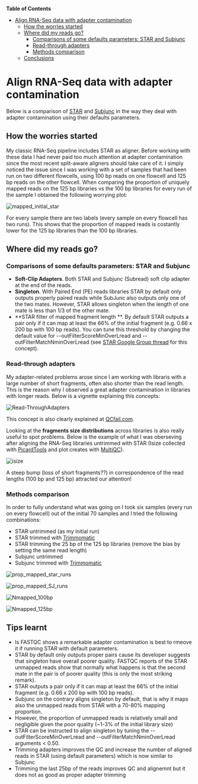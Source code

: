 **Table of Contents**  

- [Align RNA-Seq data with adapter contamination](#)
	- [How the worries started](#)
	- [Where did my reads go?](#)
		- [Comparisons of some defaults parameters: STAR and Subjunc](#)
		- [Read-through adapters](#)
		- [Methods comparison](#)
  	- [Conclusions](#)


# Align RNA-Seq data with adapter contamination 

Below is a comparison of [STAR](https://github.com/alexdobin/STAR) and [Subjunc](http://bioinf.wehi.edu.au/subjunc/) in the way they deal with adapter contamination using their defaults parameters. 

## How the worries started

My classic RNA-Seq pipeline includes STAR as aligner. Before working with these data I had never paid too much attention at adapter contamination since the most recent split-aware aligners should take care of it. I simply noticed the issue since I was working with a set of samples that had been run on two different flowcells, using 100 bp reads on one flowcell and 125 bp reads on the other flowcell. When comparing the proportion of uniquely mapped reads on the 125 bp libraries vs the 100 bp libraries for every run of the sample I obtained the following worrying plot:

![mapped_initial_star](https://cloud.githubusercontent.com/assets/7087258/22636698/390b2ea4-ec91-11e6-85f9-1446f9f06b13.png)

For every sample there are two labels (every sample on every flowcell has two runs). This shows that the proportion of mapped reads is costantly lower for the 125 bp libraries than the 100 bp libraries.

## Where did my reads go? 

### Comparisons of some defaults parameters: STAR and Subjunc 

- **Soft-Clip Adapters**. Both STAR and Subjunc (Subread) soft clip adapter at the end of the reads. 
- **Singleton**. With Paired End (PE) reads libraries STAR by default only outputs properly paired reads while SubJunc also outputs only one of the two mates. However, STAR allows singleton when the length of one mate is less than 1/3 of the other mate.
- **STAR filter of mapped fragment length **. By default STAR outputs a pair only if it can map at least the 66% of the initial fragment (e.g. 0.66 x 200 bp with 100 bp reads). You can tune this threshold by changing the default value for --outFilterScoreMinOverLread and --outFilterMatchNminOverLread (see [STAR Google Group thread](https://groups.google.com/forum/#!topic/rna-star/qNlabqkKfx8) for this concept).

### Read-through adapters

My adapter-related problems arose since I am working with libraris with a large number of short fragments, often also shorter than the read length. This is the reason why I observed a great adapter contamination in libraries with longer reads. Below is a vignette explaining this concepts:

![Read-ThroughAdapters](https://cloud.githubusercontent.com/assets/7087258/22636440/46eb5c62-ec8f-11e6-81b6-c8ee51b58c94.png)

This concept is also clearly explained at [QCfail.com](https://sequencing.qcfail.com/). 

Looking at the **fragments size distributions** across libraries is also really useful to spot problems. Below is the example of what I was oberseving after aligning the RNA-Seq libraries untrimmed with STAR (Isize collected with [PicardTools](https://broadinstitute.github.io/picard/command-line-overview.html) and plot creates with [MultiQC](http://multiqc.info/)). 

![isize](https://cloud.githubusercontent.com/assets/7087258/22636909/ca8cae4c-ec92-11e6-8551-eab42a35a67a.png)

A steep bump (loss of short fragments??) in correspondence of the read lengths (100 bp and 125 bp) attracted our attention!

### Methods comparison

In order to fully understand what was going on I took six samples (every run on every flowcell) out of the initial 70 samples and I tried the following combinations:

- STAR untrimmed (as my initial run)
- STAR trimmed with [Trimmomatic](http://www.usadellab.org/cms/?page=trimmomatic)
- STAR trimming the 25 bp of the 125 bp libraries (remove the bias by setting the same read length)
- Subjunc untrimmed
- Subjunc trimmed with [Trimmomatic](http://www.usadellab.org/cms/?page=trimmomatic)


![prop_mapped_star_runs](https://cloud.githubusercontent.com/assets/7087258/22636103/e2b17d50-ec8c-11e6-8943-806f1cca99d5.png)

![prop_mapped_SJ_runs](https://cloud.githubusercontent.com/assets/7087258/22637235/f0e6b14e-ec94-11e6-830e-1d427f197431.png)

![Nmapped_100bp](https://cloud.githubusercontent.com/assets/7087258/22637395/b5d932b0-ec95-11e6-9db9-69cf27b07fa1.png)

![Nmapped_125bp](https://cloud.githubusercontent.com/assets/7087258/22637397/b915722c-ec95-11e6-8be7-49d443760e75.png)


## Tips learnt

- Is FASTQC shows a remarkable adapter contamination is best to rmeove it if running STAR with default parameters.
- STAR by default only outputs proper pairs cause its developer suggests that singleton have overall poorer quality. FASTQC reports of the STAR unmapped reads show that normally what happens is that the second mate in the pair is of poorer quality (this is only the most striking remark). 
- STAR outputs a pair only if it can map at least the 66% of the initial fragment (e.g. 0.66 x 200 bp with 100 bp reads).
- Subjunc on the contrary aligns singleton by default, that is why it maps also the unmapped reads from STAR with a 70-80% mapping proportion.
- However, the proportion of unmapped reads is relatively small and negligible given the poor quality (~1-3% of the initial library size)
- STAR can be instructed to align singleton by tuning the --outFilterScoreMinOverLread and --outFilterMatchNminOverLread arguments < 0.50. 
- Trimming adapters improves the QC and increase the number of aligned reads in STAR (using default parameters) which is now similar to Subjunc 
- Trimming the last 25bp of the reads improves QC and alignemnt but it does not as good as proper adapter trimming









